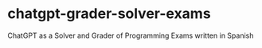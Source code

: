 # chatgpt-grader-solver-exams
ChatGPT as a Solver and Grader of Programming Exams written in Spanish
